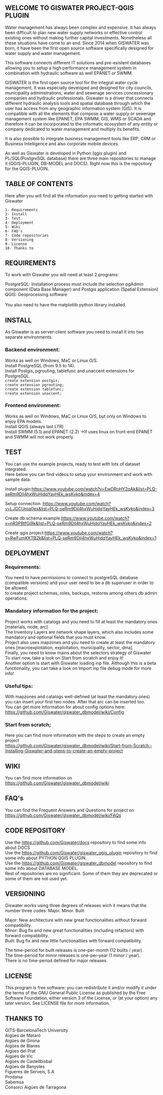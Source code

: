 ## WELCOME TO GISWATER PROJECT-QGIS PLUGIN

Water management has always been complex and expensive. It has always been difficult to plan new water supply networks or effective control existing ones without making further capital investments. Nonetheless all these situations have come to an end. Since 2014 when GISWATER was born, it have been the first open source software specifically designed for water supply and water management. <br>

This software connects different IT solutions and pre-existent databases allowing you to setup a high performance management system in combination with hydraulic software as well EPANET or SWMM.<br>

GISWATER is the first open source tool for the integral water cycle management. It was especially developed and designed for city councils, municipality administrations, water and sewerage services concessionary companies and hydraulic professionals. Giswater is a driver that connects different hydraulic analysis tools and spatial database through which the user 
has access from any geographic information system (GIS). It is compatible with all the elements that compose a water supply or sewerage management system like EPANET, EPA SWMM, GIS, WMS or SCADA and therefore it can be incorporated to the informatic ecosystem of any entity or company dedicated to water management and multiply its benefits.<br>

It is also possible to integrate business management tools like ERP, CRM or Business Intelligence and also corporate mobile devices.<br>

As well as Giswater is developed in Python (qgis plugin) and PL/SQL(PostgreSQL database) there are three main repositories to manage it (QGIS-PLUGIN, DB-MODEL and DOCS). Right now this is the repository for the QGIS-PLUGIN.


## TABLE OF CONTENTS
Here after you will find all the information you need to getting started with Giswater<br>

	1- Requirements
	2- Install
	3- Test
	4- Deployment
	5- Wiki
	6- FAQ's
	7- Code repositories
	8- Versioning
	9- License
	10- Thanks to
	

## REQUIREMENTS
To work with Giswater you will need at least 2 programs:

PostgreSQL: Installation process must include the selection pgAdmin component (Data Base Manager) and Postgis application (Spatial Extension)<br>
QGIS: Geoprocessing software<br>
<br>
You also need to have the matplotlib python library installed.

## INSTALL
As Giswater is as server-client software you need to install it into two separate environments.

### Backend environment:
Works as well on Windows, MaC or Linux O/S.<br>
Install PostgreSQL (from 9.5 to 14).<br>
Install Postgis, pgrouting, tablefunc and unaccent extensions for PostgreSQL.<br>
	`create extension postgis;`<br>
	`create extension pgrouting;`<br>
	`create extension tablefunc;`<br>
	`create extension unaccent;`<br>

### Frontend environment:
Works as well on Windows, MaC or Linux O/S, but only on Windows to enjoy EPA models.<br>
Install QGIS  (always last LTR)<br>
Install SWMM (5.1) and EPANET (2.2) ->If uses linux on front-end EPANET and SWMM will not work properly.<br>


## TEST
You can use the example projects, ready to test with lots of dataset integrated.<br>
Here below you can find videos to setup your environment and work with sample data:<br>

Install plugin:https://www.youtube.com/watch?v=EwDRoHY2qAk&list=PLQ-seRm9Djl4hxWuHidqYayHEk_wsKyko&index=4<br>

Setup connection :https://www.youtube.com/watch?v=LJGCUrqa0es&list=PLQ-seRm9Djl4hxWuHidqYayHEk_wsKyko&index=3<br>

Create db schema example:https://www.youtube.com/watch?v=nR3PBtfGi9k&list=PLQ-seRm9Djl4hxWuHidqYayHEk_wsKyko&index=2<br>

Create qgis project:https://www.youtube.com/watch?v=RwFumKKTB2k&list=PLQ-seRm9Djl4hxWuHidqYayHEk_wsKyko&index=1<br>


## DEPLOYMENT

### Requirements:
You need to have permissions to connect to postgreSQL database (compatible versions) and your user need to be a db superuser in order to be allowed. <br>
to create project schemas, roles, backups, restores among others db admin operations.

### Mandatory information for the project:
Project works with catalogs and you need to fill at least the mandatory ones [materials, node, arc].<br>
The Inventory Layers are network shape layers, which also includes some mandatory and optional fields that you must know.<br>
Project also uses mapzones and you need to create at least the mandatory ones [macroexplotation, exploitation, municipality, sector, dma].<br>
Finally, you need to know mains about the selectors strategy of Giswater<br>
To start now, take a look on Start from scratch and enjoy it!<br>
Another option is start with Giswater loading inp file. Although this is a beta functionality, you can take a look on Import inp file debug mode for more info!

### Useful tips:
With mapzones and catalogs well-defined (at least the mandatory ones) you can insert your first two nodes. After that arc can be inserted too. <br>
You can get more information for  about config options here:<br>
	https://github.com/Giswater/giswater_dbmodel/wiki/Config

### Start from scratch;
Here you can find more information with the steps to create an empty project<br>
	https://github.com/Giswater/giswater_dbmodel/wiki/Start-from-Scratch:-Installing-Giswater-and-steps-to-create-an-empty-project

## WIKI
You can find more information on https://github.com/Giswater/giswater_dbmodel/wiki

## FAQ's
You can find the Frequent Answers and Questions for project on https://github.com/Giswater/giswater_dbmodel/wiki/FAQs

## CODE REPOSITORY
Use the https://github.com/Giswater/docs repository to find some info about DOCS<br>
Use the https://github.com/Giswater/giswater_qgis_plugin repository to find some info about PYTHON QGIS PLUGIN.<br>
Use the https://github.com/Giswater/giswater_dbmodel repository to find some info about DATABASE MODEL.<br>
Rest of repositories are no significant. Some of them they are deprecated or some of them are not used yet.

## VERSIONING
Giswater works using three degrees of releases wich it means that the number three codes:
	Major. Minor. Built

Major: New architecture with new great functionalities without forward compatibility.<br>
Minor: Bug fix and new great functionalities (including refactors) with forward compatibility.<br>
Built: Bug fix and new little functionalities with forward compatibility.<br>

The time-period for built releases is one-per-month (12 builts / year).<br>
The time-period for minor releases is one-per-year (1 minor / year).<br>
There is no time-period defined for major releases.<br>


## LICENSE
This program is free software: you can redistribute it and/or modify it under the terms of the GNU General Public License as published by the Free Software Foundation, either version 3 of the License, or (at your option) any later version. See LICENSE file for more information.


## THANKS TO
GITS-BarcelonaTech University<br>
Aigües de Mataró<br>
Aigües de Girona<br>
Aigües de Blanes<br>
Aigües del Prat<br>
Aigües de Vic<br>
Aigües de Castellbisbal<br>
Aigües de Banyoles<br>
Figueres de Serveis, S.A<br>
Prodaisa<br>
Sabemsa<br>
Consorci Aigües de Tarragona<br>

